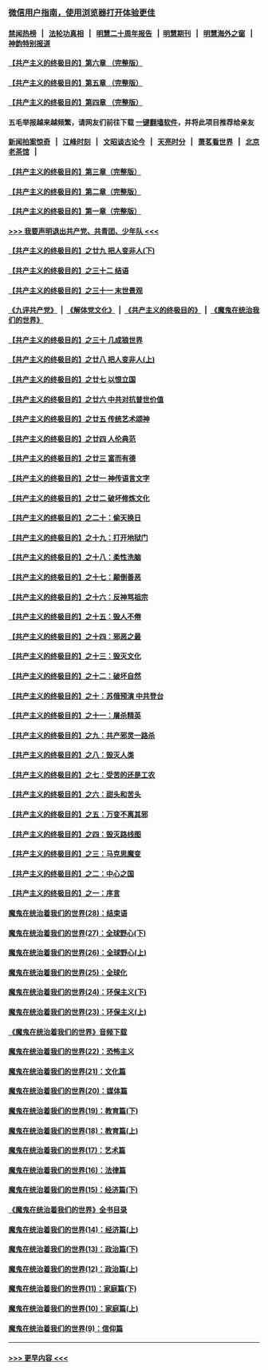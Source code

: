 ### [微信用户指南，使用浏览器打开体验更佳](https://github.com/gfw-breaker/banned-news1/blob/master/indexes/wechat-guide.md?t=0)
#### [禁闻热榜](热点新闻.md?t=0)  &nbsp;&nbsp;|&nbsp;&nbsp; [法轮功真相](https://github.com/gfw-breaker/truth/blob/master/README.md?t=0) &nbsp;&nbsp;|&nbsp;&nbsp; [明慧二十周年报告](https://github.com/gfw-breaker/mh-reports/blob/master/README.md?t=0) &nbsp;&nbsp;|&nbsp;&nbsp;[明慧期刊](https://github.com/gfw-breaker/mh-qikan) &nbsp;&nbsp;|&nbsp;&nbsp; [明慧海外之窗](https://github.com/gfw-breaker/mh-news/blob/master/README.md?t=0) &nbsp;&nbsp;|&nbsp;&nbsp; [神韵特别报道](https://github.com/gfw-breaker/mh-news/blob/master/shenyun.md?t=0)
#### [【共产主义的终极目的】第六章 （完整版）](../pages/nsc422/n11428913.md?t=02032211) 
#### [【共产主义的终极目的】第五章 （完整版）](../pages/nsc422/n11428912.md?t=02032211) 
#### [【共产主义的终极目的】第四章 （完整版）](../pages/nsc422/n11428907.md?t=02032211) 
#### 五毛举报越来越频繁，请网友们前往下载 [一键翻墙软件](https://github.com/gfw-breaker/ssr-accounts)，并将此项目推荐给亲友
#### [新闻拍案惊奇](https://github.com/gfw-breaker/banned-news1/blob/master/pages/link4.md) &nbsp;&nbsp;|&nbsp;&nbsp; [江峰时刻](https://github.com/gfw-breaker/banned-news1/blob/master/pages/link4.md) &nbsp;&nbsp;|&nbsp;&nbsp; [文昭谈古论今](https://github.com/gfw-breaker/banned-news1/blob/master/pages/link4.md) &nbsp;&nbsp;|&nbsp;&nbsp; [天亮时分](https://github.com/gfw-breaker/banned-news1/blob/master/pages/link4.md) &nbsp;&nbsp;|&nbsp;&nbsp; [萧茗看世界](https://github.com/gfw-breaker/banned-news1/blob/master/pages/link4.md) &nbsp;&nbsp;|&nbsp;&nbsp; [北京老茶馆](https://github.com/gfw-breaker/banned-news1/blob/master/pages/link4.md) &nbsp;&nbsp;|&nbsp;&nbsp; 
#### [【共产主义的终极目的】第三章（完整版）](../pages/nsc422/n11428848.md?t=02032211) 
#### [【共产主义的终极目的】第二章（完整版）](../pages/nsc422/n11428831.md?t=02032211) 
#### [【共产主义的终极目的】第一章（完整版）](../pages/nsc422/n11417651.md?t=02032211) 
#### [>>> 我要声明退出共产党、共青团、少年队 <<<](https://github.com/begood0513/goodnews/blob/master/quit/letter.md) 
#### [【共产主义的终极目的】之廿九 把人变非人(下)](../pages/nsc422/n11344140.md?t=02032211) 
#### [【共产主义的终极目的】之三十二 结语](../pages/nsc422/n11360535.md?t=02032211) 
#### [【共产主义的终极目的】之三十一 末世景观](../pages/nsc422/n11351129.md?t=02032211) 
#### [《九评共产党》](https://github.com/begood0513/9ping.md/blob/master/README.md) &nbsp;|&nbsp; [《解体党文化》](../../../../jtdwh.md/blob/master/README.md)  &nbsp;|&nbsp; [《共产主义的终极目的》](../../../../gczydzjmd.md/blob/master/README.md) &nbsp;|&nbsp; [《魔鬼在统治我们的世界》](../../../../mgztzwmdsj.md/blob/master/README.md) 
#### [【共产主义的终极目的】之三十 几成狼世界](../pages/nsc422/n11348280.md?t=02032211) 
#### [【共产主义的终极目的】之廿八 把人变非人(上)](../pages/nsc422/n11340492.md?t=02032211) 
#### [【共产主义的终极目的】之廿七 以恨立国](../pages/nsc422/n11336944.md?t=02032211) 
#### [【共产主义的终极目的】之廿六 中共对抗普世价值](../pages/nsc422/n11324785.md?t=02032211) 
#### [【共产主义的终极目的】之廿五 传统艺术颂神](../pages/nsc422/n11296396.md?t=02032211) 
#### [【共产主义的终极目的】之廿四 人伦典范](../pages/nsc422/n11296397.md?t=02032211) 
#### [【共产主义的终极目的】之廿三 富而有德](../pages/nsc422/n11283598.md?t=02032211) 
#### [【共产主义的终极目的】之廿一 神传语言文字](../pages/nsc422/n11263265.md?t=02032211) 
#### [【共产主义的终极目的】之廿二 破坏修炼文化](../pages/nsc422/n11245728.md?t=02032211) 
#### [【共产主义的终极目的】之二十：偷天换日](../pages/nsc422/n11238846.md?t=02032211) 
#### [【共产主义的终极目的】之十九：打开地狱门](../pages/nsc422/n11206376.md?t=02032211) 
#### [【共产主义的终极目的】之十八：柔性洗脑](../pages/nsc422/n11199994.md?t=02032211) 
#### [【共产主义的终极目的】之十七：颠倒善恶](../pages/nsc422/n11179782.md?t=02032211) 
#### [【共产主义的终极目的】之十六：反神骂祖宗](../pages/nsc422/n11166798.md?t=02032211) 
#### [【共产主义的终极目的】之十五：毁人不倦](../pages/nsc422/n11166792.md?t=02032211) 
#### [【共产主义的终极目的】之十四：邪恶之最](../pages/nsc422/n11150249.md?t=02032211) 
#### [【共产主义的终极目的】之十三：毁灭文化](../pages/nsc422/n11135227.md?t=02032211) 
#### [【共产主义的终极目的】之十二：破坏自然](../pages/nsc422/n11135214.md?t=02032211) 
#### [【共产主义的终极目的】之十：苏俄预演 中共登台](../pages/nsc422/n11118424.md?t=02032211) 
#### [【共产主义的终极目的】之十一：屠杀精英](../pages/nsc422/n11118442.md?t=02032211) 
#### [【共产主义的终极目的】之九：共产邪灵一路杀](../pages/nsc422/n11114139.md?t=02032211) 
#### [【共产主义的终极目的】之八：毁灭人类](../pages/nsc422/n11108503.md?t=02032211) 
#### [【共产主义的终极目的】之七：受苦的还是工农](../pages/nsc422/n11101809.md?t=02032211) 
#### [【共产主义的终极目的】之六：甜头和苦头](../pages/nsc422/n11096971.md?t=02032211) 
#### [【共产主义的终极目的】之五：万变不离其邪](../pages/nsc422/n11091285.md?t=02032211) 
#### [【共产主义的终极目的】之四：毁灭路线图](../pages/nsc422/n11086284.md?t=02032211) 
#### [【共产主义的终极目的】之三：马克思魔变](../pages/nsc422/n11061941.md?t=02032211) 
#### [【共产主义的终极目的】之二：中心之国](../pages/nsc422/n11047728.md?t=02032211) 
#### [【共产主义的终极目的】之一：序言](../pages/nsc422/n11086077.md?t=02032211) 
#### [魔鬼在统治着我们的世界(28)：结束语](../pages/nsc422/n10936246.md?t=02032211) 
#### [魔鬼在统治着我们的世界(27)：全球野心(下)](../pages/nsc422/n10928319.md?t=02032211) 
#### [魔鬼在统治着我们的世界(26)：全球野心(上)](../pages/nsc422/n10900318.md?t=02032211) 
#### [魔鬼在统治着我们的世界(25)：全球化](../pages/nsc422/n10788205.md?t=02032211) 
#### [魔鬼在统治着我们的世界(24)：环保主义(下)](../pages/nsc422/n10695307.md?t=02032211) 
#### [魔鬼在统治着我们的世界(23)：环保主义(上)](../pages/nsc422/n10688613.md?t=02032211) 
#### [《魔鬼在统治着我们的世界》音频下载](../pages/nsc422/n10635553.md?t=02032211) 
#### [魔鬼在统治着我们的世界(22)：恐怖主义](../pages/nsc422/n10614727.md?t=02032211) 
#### [魔鬼在统治着我们的世界(21)：文化篇](../pages/nsc422/n10597706.md?t=02032211) 
#### [魔鬼在统治着我们的世界(20)：媒体篇](../pages/nsc422/n10586579.md?t=02032211) 
#### [魔鬼在统治着我们的世界(19)：教育篇(下)](../pages/nsc422/n10564808.md?t=02032211) 
#### [魔鬼在统治着我们的世界(18)：教育篇(上)](../pages/nsc422/n10526970.md?t=02032211) 
#### [魔鬼在统治着我们的世界(17)：艺术篇](../pages/nsc422/n10499093.md?t=02032211) 
#### [魔鬼在统治着我们的世界(16)：法律篇](../pages/nsc422/n10485969.md?t=02032211) 
#### [魔鬼在统治着我们的世界(15)：经济篇(下)](../pages/nsc422/n10469975.md?t=02032211) 
#### [《魔鬼在统治着我们的世界》全书目录](../pages/nsc422/n10464261.md?t=02032211) 
#### [魔鬼在统治着我们的世界(14)：经济篇(上)](../pages/nsc422/n10457370.md?t=02032211) 
#### [魔鬼在统治着我们的世界(13)：政治篇(下)](../pages/nsc422/n10448270.md?t=02032211) 
#### [魔鬼在统治着我们的世界(12)：政治篇(上)](../pages/nsc422/n10444576.md?t=02032211) 
#### [魔鬼在统治着我们的世界(11)：家庭篇(下)](../pages/nsc422/n10440961.md?t=02032211) 
#### [魔鬼在统治着我们的世界(10)：家庭篇(上)](../pages/nsc422/n10435448.md?t=02032211) 
#### [魔鬼在统治着我们的世界(9)：信仰篇](../pages/nsc422/n10432159.md?t=02032211) 

----
#### [ >>> 更早内容 <<< ](../indexes/nsc422-earlier.md)
